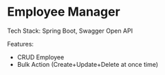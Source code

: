 # Employee Manager

Tech Stack: Spring Boot, Swagger Open API

Features:
- CRUD Employee
- Bulk Action (Create+Update+Delete at once time)
